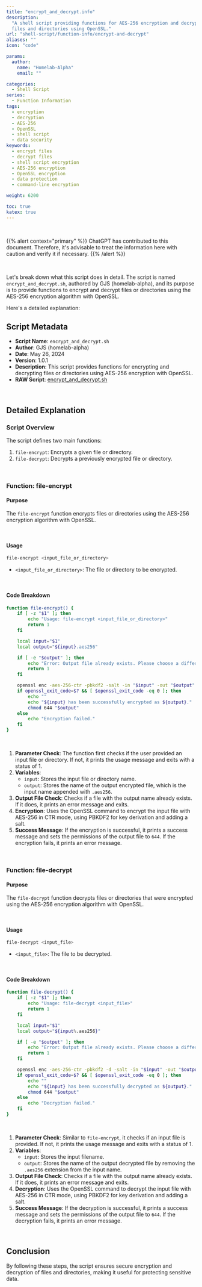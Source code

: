 ```yaml
---
title: "encrypt_and_decrypt.info"
description:
  "A shell script providing functions for AES-256 encryption and decryption of
  files and directories using OpenSSL."
url: "shell-script/function-info/encrypt-and-decrypt"
aliases: ""
icon: "code"

params:
  author:
    name: "Homelab-Alpha"
    email: ""

categories:
  - Shell Script
series:
  - Function Information
tags:
  - encryption
  - decryption
  - AES-256
  - OpenSSL
  - shell script
  - data security
keywords:
  - encrypt files
  - decrypt files
  - shell script encryption
  - AES-256 encryption
  - OpenSSL encryption
  - data protection
  - command-line encryption

weight: 6200

toc: true
katex: true
---
```


<br />

{{% alert context="primary" %}}
ChatGPT has contributed to this document. Therefore, it's advisable to treat the
information here with caution and verify it if necessary. {{% /alert %}}

<br />

Let's break down what this script does in detail. The script is named
`encrypt_and_decrypt.sh`, authored by GJS (homelab-alpha), and its purpose is to
provide functions to encrypt and decrypt files or directories using the AES-256
encryption algorithm with OpenSSL.

Here's a detailed explanation:

## Script Metadata

- **Script Name**: `encrypt_and_decrypt.sh`
- **Author**: GJS (homelab-alpha)
- **Date**: May 26, 2024
- **Version**: 1.0.1
- **Description**: This script provides functions for encrypting and decrypting
  files or directories using AES-256 encryption with OpenSSL.
- **RAW Script**: [encrypt_and_decrypt.sh]

<br />

## Detailed Explanation

### Script Overview

The script defines two main functions:

1. `file-encrypt`: Encrypts a given file or directory.
2. `file-decrypt`: Decrypts a previously encrypted file or directory.

<br />

### Function: file-encrypt

#### Purpose

The `file-encrypt` function encrypts files or directories using the AES-256
encryption algorithm with OpenSSL.

<br />

#### Usage

```bash
file-encrypt <input_file_or_directory>
```

- `<input_file_or_directory>`: The file or directory to be encrypted.

<br />

#### Code Breakdown

```bash
function file-encrypt() {
    if [ -z "$1" ]; then
        echo "Usage: file-encrypt <input_file_or_directory>"
        return 1
    fi

    local input="$1"
    local output="${input}.aes256"

    if [ -e "$output" ]; then
        echo "Error: Output file already exists. Please choose a different name."
        return 1
    fi

    openssl enc -aes-256-ctr -pbkdf2 -salt -in "$input" -out "$output"
    if openssl_exit_code=$? && [ $openssl_exit_code -eq 0 ]; then
        echo ""
        echo "${input} has been successfully encrypted as ${output}."
        chmod 644 "$output"
    else
        echo "Encryption failed."
    fi
}
```

<br />

1. **Parameter Check**: The function first checks if the user provided an input
   file or directory. If not, it prints the usage message and exits with a
   status of 1.
2. **Variables**:
   - `input`: Stores the input file or directory name.
   - `output`: Stores the name of the output encrypted file, which is the input
     name appended with `.aes256`.
3. **Output File Check**: Checks if a file with the output name already exists.
   If it does, it prints an error message and exits.
4. **Encryption**: Uses the OpenSSL command to encrypt the input file with
   AES-256 in CTR mode, using PBKDF2 for key derivation and adding a salt.
5. **Success Message**: If the encryption is successful, it prints a success
   message and sets the permissions of the output file to `644`. If the
   encryption fails, it prints an error message.

<br />

### Function: file-decrypt

#### Purpose

The `file-decrypt` function decrypts files or directories that were encrypted
using the AES-256 encryption algorithm with OpenSSL.

<br />

#### Usage

```bash
file-decrypt <input_file>
```

- `<input_file>`: The file to be decrypted.

<br />

#### Code Breakdown

```bash
function file-decrypt() {
    if [ -z "$1" ]; then
        echo "Usage: file-decrypt <input_file>"
        return 1
    fi

    local input="$1"
    local output="${input%.aes256}"

    if [ -e "$output" ]; then
        echo "Error: Output file already exists. Please choose a different name."
        return 1
    fi

    openssl enc -aes-256-ctr -pbkdf2 -d -salt -in "$input" -out "$output"
    if openssl_exit_code=$? && [ $openssl_exit_code -eq 0 ]; then
        echo ""
        echo "${input} has been successfully decrypted as ${output}."
        chmod 644 "$output"
    else
        echo "Decryption failed."
    fi
}
```

<br />

1. **Parameter Check**: Similar to `file-encrypt`, it checks if an input file is
   provided. If not, it prints the usage message and exits with a status of 1.
2. **Variables**:
   - `input`: Stores the input filename.
   - `output`: Stores the name of the output decrypted file by removing the
     `.aes256` extension from the input name.
3. **Output File Check**: Checks if a file with the output name already exists.
   If it does, it prints an error message and exits.
4. **Decryption**: Uses the OpenSSL command to decrypt the input file with
   AES-256 in CTR mode, using PBKDF2 for key derivation and adding a salt.
5. **Success Message**: If the decryption is successful, it prints a success
   message and sets the permissions of the output file to `644`. If the
   decryption fails, it prints an error message.

<br />

## Conclusion

By following these steps, the script ensures secure encryption and decryption of
files and directories, making it useful for protecting sensitive data.

[encrypt_and_decrypt.sh]:
  https://raw.githubusercontent.com/homelab-alpha/shell-script/main/functions/encrypt_and_decrypt.sh
